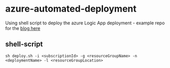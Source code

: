 # azure-automated-deployment
Using shell script to deploy the azure Logic App deployment - example repo for the [blog here](https://medium.com/p/2b8ed0fa2c2d)

## shell-script
```sh deploy.sh -i <subscriptionId> -g <resourceGroupName> -n <deploymentName> -l <resourceGroupLocation>```